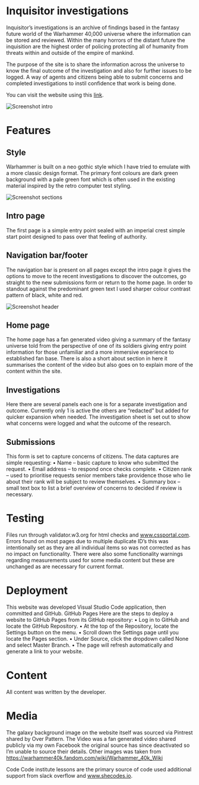 # Inquisitor investigations

Inquisitor’s investigations is an archive of findings based in the fantasy future world of the Warhammer 40,000 universe where the information can be stored and reviewed. Within the many horrors of the distant future the inquisition are the highest order of policing protecting all of humanity from threats within and outside of the empire of mankind.

The purpose of the site is to share the information across the universe to know the final outcome of the investigation and also for further issues to be logged. A way of agents and citizens being able to submit concerns and completed investigations to instil confidence that work is being done.

You can visit the website using this [link](https://leepumf.github.io/project-1/).

![Screenshot intro](https://github.com/LeePumf/project-1/assets/165823727/2e83eec5-e11f-4d10-908f-8ae154cbe091)
 

# Features

## Style
Warhammer is built on a neo gothic style which I have tried to emulate with a more classic design format.
The primary font colours are dark green background with a pale green font which is often used in the existing material inspired by the retro computer test styling.
 
![Screenshot sections](https://github.com/LeePumf/project-1/assets/165823727/b7c44748-ec25-42ed-9276-db157a77302f)

## Intro page
The first page is a simple entry point sealed with an imperial crest simple start point designed to pass over that feeling of authority. 

## Navigation bar/footer
The navigation bar is present on all pages except the intro page it gives the options to move to the recent investigations to discover the outcomes, go straight to the new submissions form or return to the home page.
In order to standout against the predominant green text I used sharper colour contrast pattern of black, white and red.
 
![Screenshot header](https://github.com/LeePumf/project-1/assets/165823727/88dd0422-d523-43ec-8e5a-474145b8e9b0)

## Home page
The home page has a fan generated video giving a summary of the fantasy universe told from the perspective of one of its soldiers giving entry point information for those unfamiliar and a more immersive experience to established fan base.
There is also a short about section in here it summarises the content of the video but also goes on to explain more of the content within the site.

## Investigations 
Here there are several panels each one is for a separate investigation and outcome. Currently only 1 is active the others are “redacted” but added for quicker expansion when needed.
The investigation sheet is set out to show what concerns were logged and what the outcome of the research. 

## Submissions 
This form is set to capture concerns of citizens. The data captures are simple requesting:
•	Name – basic capture to know who submitted the request.
•	Email address – to respond once checks complete.
•	Citizen rank – used to prioritise requests senior members take providence those who lie about their rank will be subject to review themselves. 
•	Summary box – small text box to list a brief overview of concerns to decided if review is necessary.
 

# Testing

Files run through validator.w3.org for html checks and www.cssportal.com. Errors found on most pages due to multiple duplicate ID’s this was intentionally set as they are all individual items so was not corrected as has no impact on functionality.	
There were also some functionality warnings regarding measurements used for some media content but these are unchanged as are necessary for current format.

# Deployment

This website was developed Visual Studio Code application, then committed and GitHub.
GitHub Pages
Here are the steps to deploy a website to GitHub Pages from its GitHub repository:
•	Log in to GitHub and locate the GitHub Repository.
•	At the top of the Repository, locate the Settings button on the menu.
•	Scroll down the Settings page until you locate the Pages section.
•	Under Source, click the dropdown called None and select Master Branch.
•	The page will refresh automatically and generate a link to your website.

# Content
All content was written by the developer.

# Media
The galaxy background image on the website itself was sourced via Pintrest shared by Over Pattern.
The Video was a fan generated video shared publicly via my own Facebook the original source has since deactivated so I’m unable to source their details.
Other images was taken from https://warhammer40k.fandom.com/wiki/Warhammer_40k_Wiki

Code
Code institute lessons are the primary source of code used additional support from slack overflow and www.shecodes.io.
